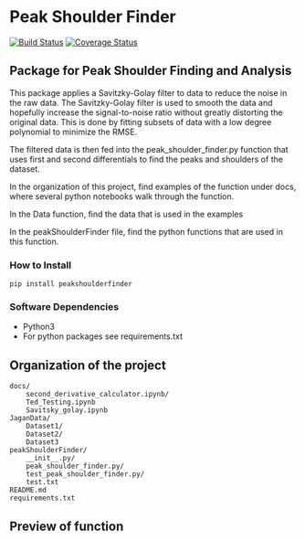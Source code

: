 # Peak Shoulder Finder

[![Build Status](https://travis-ci.org/tacohen125/peakShoulderFinder.svg?branch=master)](https://travis-ci.org/tacohen125/peakShoulderFinder)
[![Coverage Status](https://coveralls.io/repos/github/tacohen125/peakShoulderFinder/badge.svg?branch=master)](https://coveralls.io/github/tacohen125/peakShoulderFinder?branch=master)

## Package for Peak Shoulder Finding and Analysis
This package applies a Savitzky-Golay filter to data to reduce the noise in the raw data. The Savitzky-Golay filter is used to smooth the data and hopefully increase the signal-to-noise ratio without greatly distorting the original data. This is done by fitting subsets of data with a low degree polynomial to minimize the RMSE. 

The filtered data is then fed into the peak_shoulder_finder.py function that uses first and second differentials to find the peaks and shoulders of the dataset.

In the organization of this project, find examples of the function under docs, where several python notebooks walk through the function. 

In the Data function, find the data that is used in the examples

In the peakShoulderFinder file, find the python functions that are used in this function.  

### How to Install 
```
pip install peakshoulderfinder  
```
### Software Dependencies 
- Python3 
- For python packages see requirements.txt

## Organization of the project
```
docs/
    second_derivative_calculator.ipynb/
    Ted_Testing.ipynb
    Savitsky_golay.ipynb 
JaganData/
    Dataset1/
    Dataset2/
    Dataset3
peakShoulderFinder/ 
    __init__.py/
    peak_shoulder_finder.py/
    test_peak_shoulder_finder.py/
    test.txt
README.md
requirements.txt
```

## Preview of function

